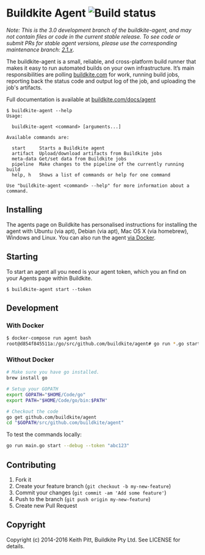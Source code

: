 # Buildkite Agent ![Build status](https://badge.buildkite.com/08e4e12a0a1e478f0994eb1e8d51822c5c74d395.svg?branch=master)

_Note: This is the 3.0 development branch of the buildkite-agent, and may not contain files or code in the current stable release. To see code or submit PRs for stable agent versions, please use the corresponding maintenance branch: [2.1.x](https://github.com/buildkite/agent/tree/2-1-stable)_.

The buildkite-agent is a small, reliable, and cross-platform build runner that makes it easy to run automated builds on your own infrastructure. It’s main responsibilities are polling [buildkite.com](https://buildkite.com/) for work, running build jobs, reporting back the status code and output log of the job, and uploading the job's artifacts.

Full documentation is available at [buildkite.com/docs/agent](https://buildkite.com/docs/agent)

```
$ buildkite-agent --help
Usage:

  buildkite-agent <command> [arguments...]

Available commands are:

  start		Starts a Buildkite agent
  artifact	Upload/download artifacts from Buildkite jobs
  meta-data	Get/set data from Buildkite jobs
  pipeline	Make changes to the pipeline of the currently running build
  help, h	Shows a list of commands or help for one command

Use "buildkite-agent <command> --help" for more information about a command.
```

## Installing

The agents page on Buildkite has personalised instructions for installing the agent with Ubuntu (via apt), Debian (via apt), Mac OS X (via homebrew), Windows and Linux. You can also run the agent [via Docker](https://hub.docker.com/r/buildkite/agent).

## Starting

To start an agent all you need is your agent token, which you an find on your Agents page within Buildkite.

```
$ buildkite-agent start --token
```

## Development

### With Docker

```bash
$ docker-compose run agent bash
root@d854f845511a:/go/src/github.com/buildkite/agent# go run *.go start --token xxx --debug
```

### Without Docker

```bash
# Make sure you have go installed.
brew install go

# Setup your GOPATH
export GOPATH="$HOME/Code/go"
export PATH="$HOME/Code/go/bin:$PATH"

# Checkout the code
go get github.com/buildkite/agent
cd "$GOPATH/src/github.com/buildkite/agent"
```

To test the commands locally:

```bash
go run main.go start --debug --token "abc123"
```

## Contributing

1. Fork it
2. Create your feature branch (`git checkout -b my-new-feature`)
3. Commit your changes (`git commit -am 'Add some feature'`)
4. Push to the branch (`git push origin my-new-feature`)
5. Create new Pull Request

## Copyright

Copyright (c) 2014-2016 Keith Pitt, Buildkite Pty Ltd. See LICENSE for details.
